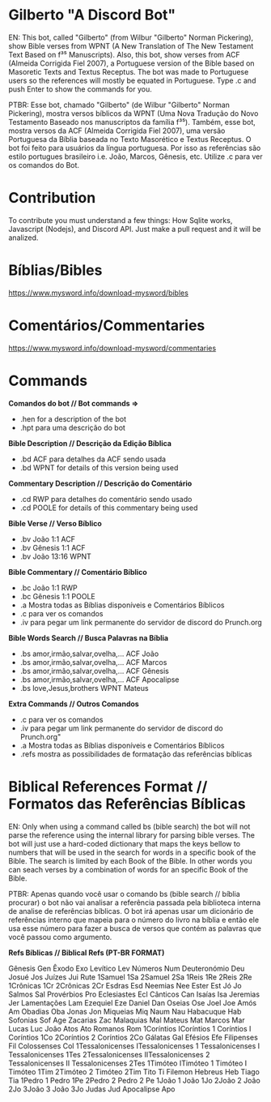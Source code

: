 # Gilberto "A Discord Bot"

EN: This bot, called \"Gilberto\" (from Wilbur \"Gilberto\" Norman Pickering), show Bible verses from WPNT (A New Translation of The New Testament Text Based on f³⁵ Manuscripts). Also, this bot, show verses from ACF (Almeida Corrigida Fiel 2007), a Portuguese version of the Bible based on Masoretic Texts and Textus Receptus. The bot was made to Portuguese users so the references will mostly be equated in Portuguese. Type .c and push Enter to show the commands for you.

PTBR: Esse bot, chamado \"Gilberto\" (de Wilbur \"Gilberto\" Norman Pickering), mostra versos bíblicos da WPNT (Uma Nova Tradução do Novo Testamento Baseado nos manuscriptos da família f³⁵). Também, esse bot, mostra versos da ACF (Almeida Corrigida Fiel 2007), uma versão Portuguesa da Bíblia baseada no Texto Masorético e Textus Receptus. O bot foi feito para usuários da língua portuguesa. Por isso as referências são estilo portugues brasileiro i.e. João, Marcos, Gênesis, etc. Utilize .c para ver os comandos do Bot.

# Contribution

To contribute you must understand a few things: How Sqlite works, Javascript (Nodejs), and Discord API. Just make a pull request and it will be analized.

# Bíblias/Bibles

https://www.mysword.info/download-mysword/bibles

# Comentários/Commentaries

https://www.mysword.info/download-mysword/commentaries

# Commands

**Comandos do bot // Bot commands =>**

+ .hen for a description of the bot
+ .hpt para uma descrição do bot

**Bible Description // Descrição da Edição Bíblica**

+ .bd ACF para detalhes da ACF sendo usada
+ .bd WPNT for details of this version being used

**Commentary Description // Descrição do Comentário**

+ .cd RWP para detalhes do comentário sendo usado
+ .cd POOLE for details of this commentary being used

**Bible Verse // Verso Bíblico**

+ .bv João 1:1 ACF
+ .bv Gênesis 1:1 ACF
+ .bv João 13:16 WPNT

**Bible Commentary // Comentário Bíblico**

+ .bc João 1:1 RWP
+ .bc Gênesis 1:1 POOLE
+ .a Mostra todas as Bíblias disponíveis e Comentários Bíblicos
+ .c para ver os comandos
+ .iv para pegar um link permanente do servidor de discord do Prunch.org

**Bible Words Search // Busca Palavras na Bíblia**

+ .bs amor,irmão,salvar,ovelha,... ACF João
+ .bs amor,irmão,salvar,ovelha,... ACF Marcos
+ .bs amor,irmão,salvar,ovelha,... ACF Gênesis
+ .bs amor,irmão,salvar,ovelha,... ACF Apocalipse
+ .bs love,Jesus,brothers WPNT Mateus

**Extra Commands // Outros Comandos**

+ .c para ver os comandos
+ .iv para pegar um link permanente do servidor de discord do Prunch.org"
+ .a Mostra todas as Bíblias disponíveis e Comentários Bíblicos
+ .refs mostra as possibilidades de formatação das referências bíblicas

# Biblical References Format // Formatos das Referências Bíblicas

EN: Only when using a command called bs (bible search) the bot will not parse
the reference using the internal library for parsing bible verses.
The bot will just use a hard-coded dictionary that maps the keys bellow
to numbers that will be used in the search for words in a specific book of the Bible.
The search is limited by each Book of the Bible. In other words you can seach verses by
a combination of words for an specific Book of the Bible.

PTBR: Apenas quando você usar o comando bs (bible search // bíblia procurar) o bot não vai
analisar a referência passada pela biblioteca interna de analise de referências bíblicas.
O bot irá apenas usar um dicionário de referências interno que mapeia para o número do livro
na bíblia e então ele usa esse número para fazer a busca de versos que contém as palavras que
você passou como argumento.

**Refs Bíblicas // Biblical Refs (PT-BR FORMAT)**

Gênesis Gen Êxodo Exo Levítico Lev Números Num Deuteronómio
Deu Josué Jos Juízes Jui Rute 1Samuel 1Sa 2Samuel 2Sa 1Reis
1Re 2Reis 2Re 1Crônicas 1Cr 2Crônicas 2Cr Esdras Esd Neemias
Nee Ester Est Jó Jo Salmos Sal Provérbios Pro Eclesiastes Ecl
Cânticos Can Isaías Isa Jeremias Jer Lamentações Lam Ezequiel
Eze Daniel Dan Oseias Ose Joel Joe Amós Am Obadias Oba Jonas
Jon Miqueias Miq Naum Nau Habacuque Hab Sofonias Sof Age Zacarias
Zac Malaquias Mal Mateus Mat Marcos Mar Lucas Luc João Atos Ato
Romanos Rom 1Coríntios ICoríntios 1 Coríntios I Coríntios 1Co
2Coríntios 2 Coríntios 2Co Gálatas Gal Efésios Efe Filipenses
Fil Colossenses Col 1Tessalonicenses ITessalonicenses
1 Tessalonicenses I Tessalonicenses 1Tes 2Tessalonicenses
IITessalonicenses 2 Tessalonicenses II Tessalonicenses 2Tes
1Timóteo ITimóteo 1 Timóteo I Timóteo 1Tim 2Timóteo 2 Timóteo
2Tim Tito Ti Filemon Hebreus Heb Tiago Tia 1Pedro 1 Pedro 1Pe
2Pedro 2 Pedro 2 Pe 1João 1 João 1Jo 2João 2 João 2Jo 3João
3 João 3Jo Judas Jud Apocalipse Apo
